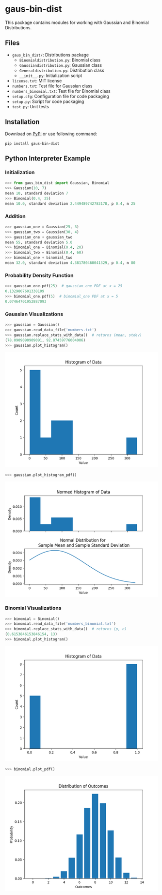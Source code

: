 # gaus-bin-dist

This package contains modules for working with Gaussian and Binomial Distributions.

## Files

* `gaus_bin_dist/`: Distributions package
  * `Binomialdistribution.py`: Binomial class
  * `Gaussiandistribution.py`: Gaussian class
  * `Generaldistribution.py`: Distribution class
  * `__init__.py`: Initialization script
* `license.txt`: MIT license
* `numbers.txt`: Test file for Gaussian class
* `numbers_binomial.txt`: Test file for Binomial class
* `setup.cfg`: Configuration file for code packaging
* `setup.py`: Script for code packaging
* `test.py`: Unit tests

## Installation

Download on [PyPi](https://pypi.org/project/gaus-bin-dist/) or use following command:

`pip install gaus-bin-dist`

## Python Interpreter Example

### Initialization
```python
>>> from gaus_bin_dist import Gaussian, Binomial
>>> Gaussian(10, 7)
mean 10, standard deviation 7
>>> Binomial(0.4, 25)
mean 10.0, standard deviation 2.449489742783178, p 0.4, n 25
```

### Addition
```python
>>> gaussian_one = Gaussian(25, 3)
>>> gaussian_two = Gaussian(30, 4)
>>> gaussian_one + gaussian_two
mean 55, standard deviation 5.0
>>> binomial_one = Binomial(0.4, 20)
>>> binomial_two = Binomial(0.4, 60)
>>> binomial_one + binomial_two
mean 32.0, standard deviation 4.381780460041329, p 0.4, n 80
```

### Probability Density Function
```python
>>> gaussian_one.pdf(25)  # gaussian_one PDF at x = 25
0.1329807601338109
>>> binomial_one.pdf(5)  # binomial_one PDF at x = 5
0.07464701952887093
```

### Gaussian Visualizations
```python
>>> gaussian = Gaussian()
>>> gaussian.read_data_file('numbers.txt')
>>> gaussian.replace_stats_with_data()  # returns (mean, stdev)
(78.0909090909091, 92.87459776004906)
>>> gaussian.plot_histogram()
```

![Gaussian Histogram](https://github.com/ekwok/gaus-bin-dist/blob/main/figures/gaussian/histogram.png)

```python
>>> gaussian.plot_histogram_pdf()
```

![Gaussian Histogram PDF](https://github.com/ekwok/gaus-bin-dist/blob/main/figures/gaussian/histogram_pdf.png)

### Binomial Visualizations
```python
>>> binomial = Binomial()
>>> binomial.read_data_file('numbers_binomial.txt')
>>> binomial.replace_stats_with_data()  # returns (p, n)
(0.6153846153846154, 13)
>>> binomial.plot_histogram()
```

![Binomial Histogram](https://github.com/ekwok/gaus-bin-dist/blob/main/figures/binomial/histogram.png)

```python
>>> binomial.plot_pdf()
```

![Binomial PDF](https://github.com/ekwok/gaus-bin-dist/blob/main/figures/binomial/pdf.png)
